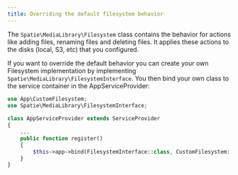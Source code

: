 ```yaml
---
title: Overriding the default filesystem behavior
---
```


The `Spatie\MediaLibrary\Filesystem` class contains the behavior for actions like adding files, renaming files and deleting files. It applies these actions to the disks (local, S3, etc) that you configured.

If you want to override the default behavior you can create your own Filesystem implementation by implementing `Spatie\MediaLibrary\FilesystemInterface`. You then bind your own class to the service container in the AppServiceProvider:

```php
use App\CustomFilesystem;
use Spatie\MediaLibrary\FilesystemInterface;
 
class AppServiceProvider extends ServiceProvider
{
    ...
    public function register()
    {
        $this->app->bind(FilesystemInterface::class, CustomFilesystem::class);
    }
}
```